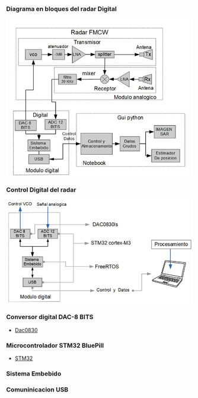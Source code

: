 ### Diagrama en bloques del radar Digital
![image](RadarDigitalFmcw/Radar_digital_fmcw.JPG)

### Control Digital del radar 
![image](RadarDigitalFmcw/control_digital.JPG)

### Conversor digital DAC-8 BITS
- [Dac0830](https://pdf1.alldatasheet.com/datasheet-pdf/view/517553/TI/DAC0830LCN.html)

### Microcontrolador STM32 BluePill
- [STM32](https://stm32-base.org/boards/STM32F103C8T6-Blue-Pill.html)

### Sistema Embebido


### Comuninicacion USB



